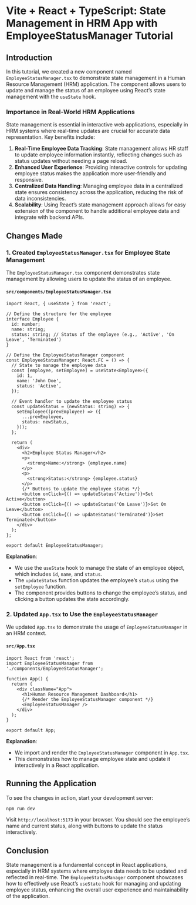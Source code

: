 
# Vite + React + TypeScript: State Management in HRM App with EmployeeStatusManager Tutorial

## Introduction

In this tutorial, we created a new component named `EmployeeStatusManager.tsx` to demonstrate state management in a Human Resource Management (HRM) application. The component allows users to update and manage the status of an employee using React’s state management with the `useState` hook.

### Importance in Real-World HRM Applications

State management is essential in interactive web applications, especially in HRM systems where real-time updates are crucial for accurate data representation. Key benefits include:

1. **Real-Time Employee Data Tracking**: State management allows HR staff to update employee information instantly, reflecting changes such as status updates without needing a page reload.
2. **Enhanced User Experience**: Providing interactive controls for updating employee status makes the application more user-friendly and responsive.
3. **Centralized Data Handling**: Managing employee data in a centralized state ensures consistency across the application, reducing the risk of data inconsistencies.
4. **Scalability**: Using React’s state management approach allows for easy extension of the component to handle additional employee data and integrate with backend APIs.

## Changes Made

### 1. Created `EmployeeStatusManager.tsx` for Employee State Management

The `EmployeeStatusManager.tsx` component demonstrates state management by allowing users to update the status of an employee.

#### `src/components/EmployeeStatusManager.tsx`

```tsx
import React, { useState } from 'react';

// Define the structure for the employee
interface Employee {
  id: number;
  name: string;
  status: string; // Status of the employee (e.g., 'Active', 'On Leave', 'Terminated')
}

// Define the EmployeeStatusManager component
const EmployeeStatusManager: React.FC = () => {
  // State to manage the employee data
  const [employee, setEmployee] = useState<Employee>({
    id: 1,
    name: 'John Doe',
    status: 'Active',
  });

  // Event handler to update the employee status
  const updateStatus = (newStatus: string) => {
    setEmployee((prevEmployee) => ({
      ...prevEmployee,
      status: newStatus,
    }));
  };

  return (
    <div>
      <h2>Employee Status Manager</h2>
      <p>
        <strong>Name:</strong> {employee.name}
      </p>
      <p>
        <strong>Status:</strong> {employee.status}
      </p>
      {/* Buttons to update the employee status */}
      <button onClick={() => updateStatus('Active')}>Set Active</button>
      <button onClick={() => updateStatus('On Leave')}>Set On Leave</button>
      <button onClick={() => updateStatus('Terminated')}>Set Terminated</button>
    </div>
  );
};

export default EmployeeStatusManager;
```

**Explanation**:
- We use the `useState` hook to manage the state of an employee object, which includes `id`, `name`, and `status`.
- The `updateStatus` function updates the employee’s `status` using the `setEmployee` function.
- The component provides buttons to change the employee’s status, and clicking a button updates the state accordingly.

### 2. Updated `App.tsx` to Use the `EmployeeStatusManager`

We updated `App.tsx` to demonstrate the usage of `EmployeeStatusManager` in an HRM context.

#### `src/App.tsx`

```tsx
import React from 'react';
import EmployeeStatusManager from './components/EmployeeStatusManager';

function App() {
  return (
    <div className="App">
      <h1>Human Resource Management Dashboard</h1>
      {/* Render the EmployeeStatusManager component */}
      <EmployeeStatusManager />
    </div>
  );
}

export default App;
```

**Explanation**:
- We import and render the `EmployeeStatusManager` component in `App.tsx`.
- This demonstrates how to manage employee state and update it interactively in a React application.


## Running the Application

To see the changes in action, start your development server:

```bash
npm run dev
```

Visit `http://localhost:5173` in your browser. You should see the employee’s name and current status, along with buttons to update the status interactively.

## Conclusion

State management is a fundamental concept in React applications, especially in HRM systems where employee data needs to be updated and reflected in real-time. The `EmployeeStatusManager` component showcases how to effectively use React’s `useState` hook for managing and updating employee status, enhancing the overall user experience and maintainability of the application.